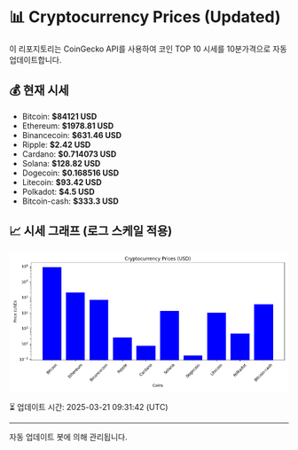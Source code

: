 
# 📊 Cryptocurrency Prices (Updated)

이 리포지토리는 CoinGecko API를 사용하여 코인 TOP 10 시세를 10분가격으로 자동 업데이트합니다.

## 💰 현재 시세
- Bitcoin: **$84121 USD**
- Ethereum: **$1978.81 USD**
- Binancecoin: **$631.46 USD**
- Ripple: **$2.42 USD**
- Cardano: **$0.714073 USD**
- Solana: **$128.82 USD**
- Dogecoin: **$0.168516 USD**
- Litecoin: **$93.42 USD**
- Polkadot: **$4.5 USD**
- Bitcoin-cash: **$333.3 USD**

## 📈 시세 그래프 (로그 스케일 적용)
![Crypto Prices](crypto_prices.png)

⏳ 업데이트 시간: 2025-03-21 09:31:42 (UTC)

---
자동 업데이트 봇에 의해 관리됩니다.
